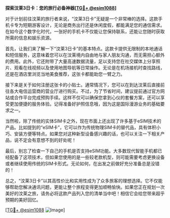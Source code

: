 **探索汶莱3日卡：您的旅行必备神器[[TG💪+ @esim1088](https://t.me/s/esim1088)]**

对于计划前往汶莱的旅行者来说，“汶莱3日卡”无疑是一个非常棒的选择。这款手机卡专为短期游客设计，无论是商务出行还是休闲度假，都能满足您的通信需求。在如今这个数字化时代，一张好的手机卡不仅能让您保持联系，还能让您随时获取所需的信息和娱乐资源。

首先，让我们来了解一下“汶莱3日卡”的基本特点。这款卡提供无限制的本地通话和短信服务，这意味着您可以在汶莱境内自由地与家人朋友沟通，而无需担心额外的费用。此外，它还附带了大量高速数据流量，足以支持您在社交媒体上分享照片、观看在线视频以及使用地图导航等日常操作。无论是在机场接机时查找路线，还是在酒店里浏览当地美食推荐，这张卡都能助您一臂之力。

接下来是关于如何注册这张卡的小贴士。通常情况下，您可以在到达汶莱后直接前往各大电信运营商的营业厅进行购买。不过，为了节省时间，建议提前通过官方网站或合作平台完成预购手续。这样不仅可以确保您拿到心仪的套餐方案，还可以享受更加便捷的服务体验。记得准备好护照信息哦，因为这是国际漫游业务的基础要求之一。

当然啦，除了传统的实体SIM卡之外，现在市面上还出现了许多基于eSIM技术的产品。比如提到的“eSIM卡”，它可以作为传统物理SIM卡的替代品，具有体积小巧、安装方便等特点。如果您对这种新型设备感兴趣的话，也可以关注一下相关产品，说不定会有意想不到的好处呢！

最后，别忘了检查一下自己的手机是否支持eSIM功能。大多数现代智能手机都已经配备了这项技术，但如果您使用的是一些较老款机型，则可能需要考虑更换设备或者继续使用传统的SIM卡形式。无论如何，在出发之前做好充分准备总是没错的！

总之，“汶莱3日卡”以其高性价比和实用性成为了众多旅客的理想选择。它不仅能够帮助您解决通讯问题，更能让整个旅程变得更加顺畅愉快。如果您正在规划一次美好的汶莱之旅，请务必将这款产品列入您的清单当中吧！相信它会给您带来超乎预期的美好回忆。

[[TG💪+ @esim1088](https://t.me/s/esim1088) ![Image](https://i.postimg.cc/4NQfJmqS/Snipaste-2025-05-13-00-14-12.png)]